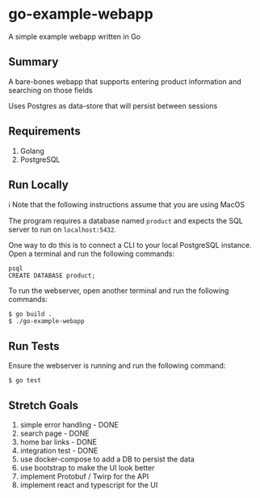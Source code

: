 # go-example-webapp
A simple example webapp written in Go

## Summary
A bare-bones webapp that supports entering product information and searching on those fields

Uses Postgres as data-store that will persist between sessions

## Requirements

1. Golang
2. PostgreSQL

## Run Locally

:information_source: Note that the following instructions assume that you are using MacOS

The program requires a database named `product` and expects the SQL server to run on `localhost:5432`.

One way to do this is to connect a CLI to your local PostgreSQL instance. Open a terminal and run the following commands:

```
psql
CREATE DATABASE product;
```

To run the webserver, open another terminal and run the following commands:

```
$ go build .
$ ./go-example-webapp
```

## Run Tests

Ensure the webserver is running and run the following command:

```
$ go test
```

## Stretch Goals

1. simple error handling - DONE
2. search page - DONE
3. home bar links - DONE
4. integration test - DONE
5. use docker-compose to add a DB to persist the data 
6. use bootstrap to make the UI look better
7. implement Protobuf / Twirp for the API
8. implement react and typescript for the UI